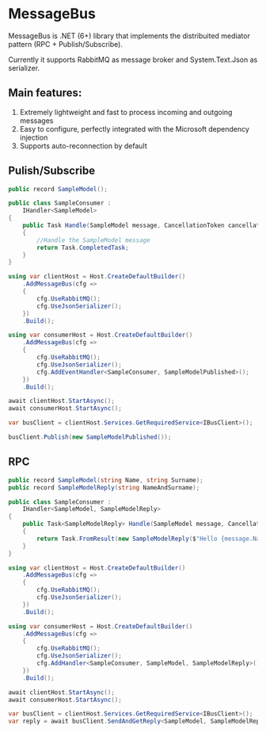 # MessageBus

MessageBus is .NET (6+) library that implements the distribuited mediator pattern (RPC + Publish/Subscribe). 

Currently it supports RabbitMQ as message broker and System.Text.Json as serializer.

## Main features:

1. Extremely lightweight and fast to process incoming and outgoing messages
2. Easy to configure, perfectly integrated with the Microsoft dependency injection
3. Supports auto-reconnection by default

## Pulish/Subscribe

```csharp
public record SampleModel();

public class SampleConsumer : 
    IHandler<SampleModel>
{
    public Task Handle(SampleModel message, CancellationToken cancellationToken = default)
    {
        //Handle the SampleModel message
        return Task.CompletedTask;
    }
}
```

```csharp
using var clientHost = Host.CreateDefaultBuilder()
    .AddMessageBus(cfg =>
    {
        cfg.UseRabbitMQ();
        cfg.UseJsonSerializer();
    })
    .Build();

using var consumerHost = Host.CreateDefaultBuilder()
    .AddMessageBus(cfg =>
    {
        cfg.UseRabbitMQ();
        cfg.UseJsonSerializer();
        cfg.AddEventHandler<SampleConsumer, SampleModelPublished>();
    })
    .Build();

await clientHost.StartAsync();
await consumerHost.StartAsync();

var busClient = clientHost.Services.GetRequiredService<IBusClient>();

busClient.Publish(new SampleModelPublished());
```

## RPC

```csharp
public record SampleModel(string Name, string Surname);
public record SampleModelReply(string NameAndSurname);

public class SampleConsumer : 
    IHandler<SampleModel, SampleModelReply>
{
    public Task<SampleModelReply> Handle(SampleModel message, CancellationToken cancellationToken = default)
    {
        return Task.FromResult(new SampleModelReply($"Hello {message.Name} {message.Surname}!"));
    }
}
```

```csharp
using var clientHost = Host.CreateDefaultBuilder()
    .AddMessageBus(cfg =>
    {
        cfg.UseRabbitMQ();
        cfg.UseJsonSerializer();
    })
    .Build();

using var consumerHost = Host.CreateDefaultBuilder()
    .AddMessageBus(cfg =>
    {
        cfg.UseRabbitMQ();
        cfg.UseJsonSerializer();
        cfg.AddHandler<SampleConsumer, SampleModel, SampleModelReply>();
    })
    .Build();

await clientHost.StartAsync();
await consumerHost.StartAsync();

var busClient = clientHost.Services.GetRequiredService<IBusClient>();
var reply = await busClient.SendAndGetReply<SampleModel, SampleModelReply>(new SampleModel("John", "Smith"));

```
